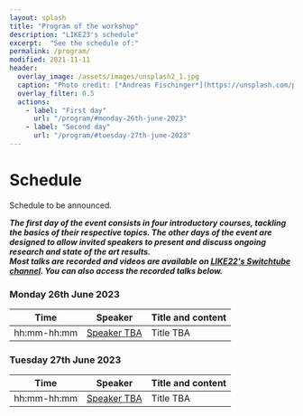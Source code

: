 ```yaml
---
layout: splash
title: "Program of the workshop"
description: "LIKE23's schedule"
excerpt:  "See the schedule of:"
permalink: /program/
modified: 2021-11-11
header:
  overlay_image: /assets/images/unsplash2_1.jpg
  caption: "Photo credit: [*Andreas Fischinger*](https://unsplash.com/photos/xosBoKRT0qE)"
  overlay_filter: 0.5
  actions:
    - label: "First day"
      url: "/program/#monday-26th-june-2023"
    - label: "Second day"
      url: "/program/#tuesday-27th-june-2023"
---
```


# Schedule 

Schedule to be announced.

***The first day of the event consists in four introductory courses, tackling the basics of their respective topics. The other days of the event are designed to allow invited speakers to present and discuss ongoing research and state of the art results.  
Most talks are recorded and videos are available on [LIKE22's Switchtube channel](https://tube.switch.ch/channels/jBwZ8w4hJY). You can also access the recorded talks below.***

### Monday 26th June 2023

<table>
<thead>
	<tr>
		<th> &nbsp;&nbsp;&nbsp;&nbsp;&nbsp;&nbsp;Time&nbsp;&nbsp;&nbsp;&nbsp;&nbsp;&nbsp; </th>
		<th> &nbsp;&nbsp;&nbsp;&nbsp;Speaker&nbsp;&nbsp;&nbsp;&nbsp; </th>
		<th> Title and content </th>
	</tr>
</thead>
<tbody>
	<tr>
		<td> hh:mm-hh:mm</td>
		<td> 
		    <a href="" target="_blank">Speaker TBA</a> 
		</td>
		<td> 
		   Title TBA <br />
		</td>
	</tr>
</tbody>
</table>

### Tuesday 27th June 2023

<table>
<thead>
	<tr>
		<th> &nbsp;&nbsp;&nbsp;&nbsp;&nbsp;&nbsp;Time&nbsp;&nbsp;&nbsp;&nbsp;&nbsp;&nbsp; </th>
		<th> &nbsp;&nbsp;&nbsp;&nbsp;Speaker&nbsp;&nbsp;&nbsp;&nbsp; </th>
		<th> Title and content </th>
	</tr>
</thead>
<tbody>
	<tr>
		<td> hh:mm-hh:mm</td>
		<td> 
		    <a href="" target="_blank">Speaker TBA</a> 
		</td>
		<td> 
		   Title TBA <br />
		</td>
	</tr>
</tbody>
</table>

